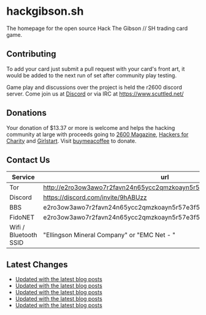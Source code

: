 # hackgibson.sh
The homepage for the open source Hack The Gibson // SH trading card game.


## Contributing

To add your card just submit a pull request with your card's front art, it would be added to the next run of set after community play testing.

Game play and discussions over the project is held the r2600 discord server. Come join us at [Discord](https://discord.com/invite/9hABUzz) or via IRC at https://www.scuttled.net/


## Donations

Your donation of $13.37 or more is welcome and helps the hacking community at large with proceeds going to [2600 Magazine](https://2600.com/), [Hackers for Charity](https://hackersforcharity.org) and [Girlstart](https://girlstart.org).  Visit [buymeacoffee](https://www.buymeacoffee.com/hackgibson.sh) to donate.


## Contact Us

Service | url
-|-
Tor | http://e2ro3ow3awo7r2favn24n65ycc2qmzkoayn5r57e3f56nvjwdcgg32ad.onion
Discord | https://discord.com/invite/9hABUzz
BBS | e2ro3ow3awo7r2favn24n65ycc2qmzkoayn5r57e3f56nvjwdcgg32ad.onion:23
FidoNET | e2ro3ow3awo7r2favn24n65ycc2qmzkoayn5r57e3f56nvjwdcgg32ad.onion:24554
Wifi / Bluetooth SSID | "Ellingson Mineral Company" or "EMC Net - <fidonet address>"

## Latest Changes
<!-- BLOG-POST-LIST:START -->
- [Updated with the latest blog posts](https://github.com/DFW2600/hackgibson.sh/commit/cb8a3d5d645947fdd9ee5a44f32cc10e9cf0128c)
- [Updated with the latest blog posts](https://github.com/DFW2600/hackgibson.sh/commit/f64dc20806f3ca6ecf00ae0c6c4c621f08e14868)
- [Updated with the latest blog posts](https://github.com/DFW2600/hackgibson.sh/commit/6870f13543062d15d1f1fe14d93d7e14984462d7)
- [Updated with the latest blog posts](https://github.com/DFW2600/hackgibson.sh/commit/e8f29a96f3953db756f61110b07ece189eaf90f8)
- [Updated with the latest blog posts](https://github.com/DFW2600/hackgibson.sh/commit/7261f43f086dc7cede80c69a727836530c6b5638)
<!-- BLOG-POST-LIST:END -->
